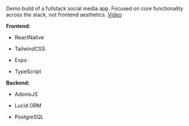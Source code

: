 Demo build of a fullstack social media app. Focused on core functionality across the stack, not frontend aesthetics. [Video](https://youtu.be/tkdQ3zEx7Q0) 

**Frontend:**

- ReactNative

- TailwindCSS

- Expo

- TypeScript

**Backend:**

- AdonisJS

- Lucid ORM

- PostgreSQL







